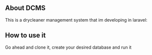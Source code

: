 
## About DCMS

This is a drycleaner management system that im developing in laravel:



## How to use it

Go ahead and clone it, create your desired database and run it

